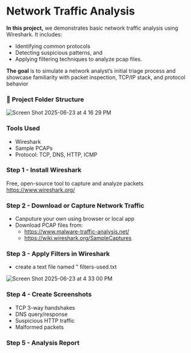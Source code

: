 # Network Traffic Analysis
**In this project,** we demonstrates basic network traffic analysis using Wireshark. It includes:
* Identifying common protocols
* Detecting suspicious patterns, and
* Applying filtering techniques to analyze pcap files.

**The goal** is to simulate a network analyst’s initial triage process and showcase familiarity with packet inspection, TCP/IP stack, and protocol behavior

### 📁 Project Folder Structure
![Screen Shot 2025-06-23 at 4 16 29 PM](https://github.com/user-attachments/assets/82a06e81-95eb-4b86-8439-0466242d7753)

### Tools Used
* Wireshark
* Sample PCAPs
* Protocol: TCP, DNS, HTTP, ICMP

### Step 1 - Install Wireshark
Free, open-source tool to capture and analyze packets
https://www.wireshark.org/

### Step 2 - Download or Capture Network Traffic
* Canputure your own using browser or local app
* Download PCAP files from:
  * https://www.malware-traffic-analysis.net/
  * https://wiki.wireshark.org/SampleCaptures
 
### Step 3 - Apply Filters in Wireshark
* create a text file named " filters-used.txt

![Screen Shot 2025-06-23 at 4 33 00 PM](https://github.com/user-attachments/assets/b7aa19cd-3ddb-4737-b9f9-c4a783fa7856)

### Step 4 - Create Screenshots
* TCP 3-way handshakes
* DNS query/response
* Suspicious HTTP traffic
* Malformed packets

### Step 5 - Analysis Report
  
  
